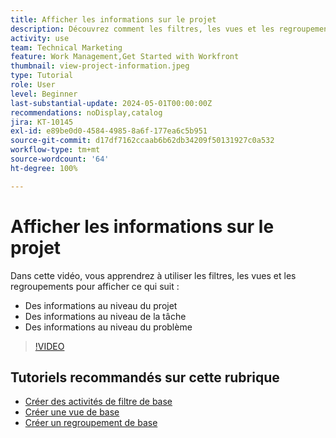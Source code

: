 ```yaml
---
title: Afficher les informations sur le projet
description: Découvrez comment les filtres, les vues et les regroupements peuvent rendre les informations du projet facilement visibles pour vous aider à gérer les projets.
activity: use
team: Technical Marketing
feature: Work Management,Get Started with Workfront
thumbnail: view-project-information.jpeg
type: Tutorial
role: User
level: Beginner
last-substantial-update: 2024-05-01T00:00:00Z
recommendations: noDisplay,catalog
jira: KT-10145
exl-id: e89be0d0-4584-4985-8a6f-177ea6c5b951
source-git-commit: d17df7162ccaab6b62db34209f50131927c0a532
workflow-type: tm+mt
source-wordcount: '64'
ht-degree: 100%

---
```


# Afficher les informations sur le projet

Dans cette vidéo, vous apprendrez à utiliser les filtres, les vues et les regroupements pour afficher ce qui suit :

* Des informations au niveau du projet
* Des informations au niveau de la tâche
* Des informations au niveau du problème

>[!VIDEO](https://video.tv.adobe.com/v/3428815/?quality=12&learn=on&enablevpops)

## Tutoriels recommandés sur cette rubrique

* [Créer des activités de filtre de base](/help/reporting/basic-reporting/create-a-basic-filter-activity.md)
* [Créer une vue de base](/help/reporting/basic-reporting/create-a-basic-view.md)
* [Créer un regroupement de base](/help/reporting/basic-reporting/create-a-basic-grouping.md)

